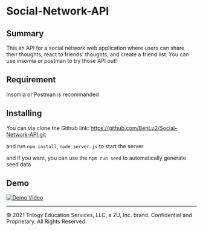 # Social-Network-API

## Summary

This an API for a social network web application where users can share their thoughts, react to friends’ thoughts, and create a friend list.
You can use insomia or postman to try those API out!


## Requirement

Insomia or Postman is recommanded

## Installing

You can via clone the Github link: https://github.com/BenLu2/Social-Network-API.git

and run `npm install`, `node server.js` to start the server

and if you want, you can use the `npm run seed` to automatically generate seed data


## Demo

[![Demo Video](http://img.youtube.com/vi/D25dyeMvoPA/0.jpg)](http://www.youtube.com/watch?v=D25dyeMvoPA)


- - -
© 2021 Trilogy Education Services, LLC, a 2U, Inc. brand. Confidential and Proprietary. All Rights Reserved.
